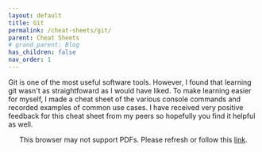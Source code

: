 ```yaml
---
layout: default
title: Git
permalink: /cheat-sheets/git/
parent: Cheat Sheets
# grand_parent: Blog
has_children: false
nav_order: 1
---
```


Git is one of the most useful software tools. 
However, I found that learning git wasn't as straightfoward as I would have liked. 
To make learning easier for myself, I made a cheat sheet of the various console commands and recorded examples of common use cases.
I have received very positive feedback for this cheat sheet from my peers so hopefully you find it helpful as well.

<p align="center">
    <object data="https://drive.google.com/viewerng/viewer?embedded=true&url=https://raw.githubusercontent.com/sirpaulmcd/Software-Cheat-Sheets/master/Git/Git-Cheat-Sheet.pdf" type="application/pdf" width="725px" height="725px">
        <p>
            This browser may not support PDFs. Please refresh or follow this
            <a href="https://drive.google.com/viewerng/viewer?embedded=true&url=https://raw.githubusercontent.com/sirpaulmcd/Software-Cheat-Sheets/master/Git/Git-Cheat-Sheet.pdf">link</a>.
        </p>
    </object>
</p>